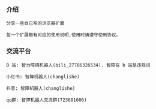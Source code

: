### 介绍

    分享一些自已写的浏览器扩展

    每一个扩展都有对应的使用说明,使用时请遵守使用协议。

### 交流平台

    B 站: 智力障碍机器人(bili_27786326534). 智障在 b 站是违规词

    小红书: 智障机器人(changlishe)

    抖音: 智障机器人(changlishe)

    qq群: 智障机器人交流群(723681606) 

